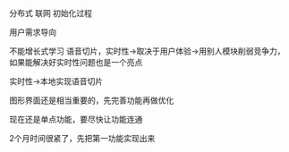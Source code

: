 分布式 联网
初始化过程

用户需求导向

不能增长式学习
语音切片，实时性->取决于用户体验->用别人模块削弱竞争力，如果能解决好实时性问题也是一个亮点

实时性->本地实现语音切片

图形界面还是相当重要的，先完善功能再做优化

现在还是单点功能，要尽快让功能连通

2个月时间很紧了，先把第一功能实现出来
